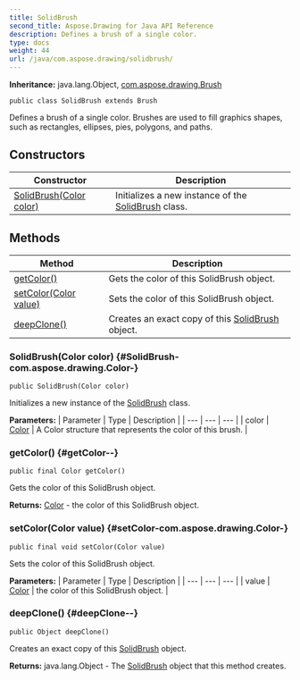 ```yaml
---
title: SolidBrush
second_title: Aspose.Drawing for Java API Reference
description: Defines a brush of a single color.
type: docs
weight: 44
url: /java/com.aspose.drawing/solidbrush/
---
```

**Inheritance:**
java.lang.Object, [com.aspose.drawing.Brush](../../com.aspose.drawing/brush)
```
public class SolidBrush extends Brush
```

Defines a brush of a single color. Brushes are used to fill graphics shapes, such as rectangles, ellipses, pies, polygons, and paths.
## Constructors

| Constructor | Description |
| --- | --- |
| [SolidBrush(Color color)](#SolidBrush-com.aspose.drawing.Color-) | Initializes a new instance of the [SolidBrush](../../com.aspose.drawing/solidbrush) class. |
## Methods

| Method | Description |
| --- | --- |
| [getColor()](#getColor--) | Gets the color of this SolidBrush object. |
| [setColor(Color value)](#setColor-com.aspose.drawing.Color-) | Sets the color of this SolidBrush object. |
| [deepClone()](#deepClone--) | Creates an exact copy of this [SolidBrush](../../com.aspose.drawing/solidbrush) object. |
### SolidBrush(Color color) {#SolidBrush-com.aspose.drawing.Color-}
```
public SolidBrush(Color color)
```


Initializes a new instance of the [SolidBrush](../../com.aspose.drawing/solidbrush) class.

**Parameters:**
| Parameter | Type | Description |
| --- | --- | --- |
| color | [Color](../../com.aspose.drawing/color) | A Color structure that represents the color of this brush. |

### getColor() {#getColor--}
```
public final Color getColor()
```


Gets the color of this SolidBrush object.

**Returns:**
[Color](../../com.aspose.drawing/color) - the color of this SolidBrush object.
### setColor(Color value) {#setColor-com.aspose.drawing.Color-}
```
public final void setColor(Color value)
```


Sets the color of this SolidBrush object.

**Parameters:**
| Parameter | Type | Description |
| --- | --- | --- |
| value | [Color](../../com.aspose.drawing/color) | the color of this SolidBrush object. |

### deepClone() {#deepClone--}
```
public Object deepClone()
```


Creates an exact copy of this [SolidBrush](../../com.aspose.drawing/solidbrush) object.

**Returns:**
java.lang.Object - The [SolidBrush](../../com.aspose.drawing/solidbrush) object that this method creates.
